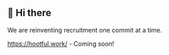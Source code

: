 ## 🦉 Hi there
We are reinventing recruitment one commit at a time.

https://hootful.work/ - Coming soon!

